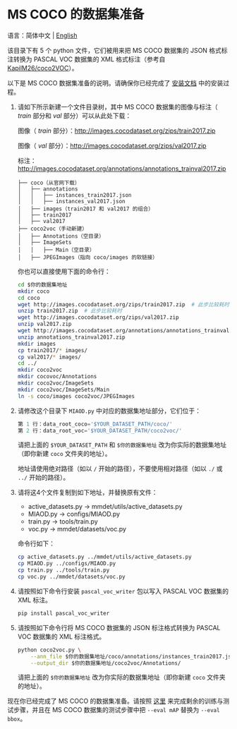 # MS COCO 的数据集准备

语言：简体中文 | [English](README.md)

该目录下有 5 个 python 文件，它们被用来把 MS COCO 数据集的 JSON 格式标注转换为 PASCAL VOC 数据集的 XML 格式标注（参考自 [KapilM26/coco2VOC](https://github.com/KapilM26/coco2VOC)）。

以下是 MS COCO 数据集准备的说明。请确保你已经完成了 [安装文档](../docs/installation_cn.md) 中的安装过程。

1. 请如下所示新建一个文件目录树，其中 MS COCO 数据集的图像与标注（ *train* 部分和 *val* 部分）可以从此处下载：

    图像（ *train* 部分）：http://images.cocodataset.org/zips/train2017.zip
    
    图像（ *val* 部分）：http://images.cocodataset.org/zips/val2017.zip
    
    标注：http://images.cocodataset.org/annotations/annotations_trainval2017.zip

    ```
    ├── coco（从官网下载）
    │   ├── annotations
    │   │   ├── instances_train2017.json
    │   │   ├── instances_val2017.json
    │   ├── images（train2017 和 val2017 的组合）
    │   ├── train2017
    │   ├── val2017
    ├── coco2voc（手动新建）
    │   ├── Annotations（空目录）
    │   ├── ImageSets
    │   │   ├── Main（空目录）
    │   ├── JPEGImages（指向 coco/images 的软链接）
    ```
    
    你也可以直接使用下面的命令行：
    
    ```bash
    cd $你的数据集地址
    mkdir coco
    cd coco
    wget http://images.cocodataset.org/zips/train2017.zip  # 此步比较耗时
    unzip train2017.zip  # 此步比较耗时
    wget http://images.cocodataset.org/zips/val2017.zip
    unzip val2017.zip
    wget http://images.cocodataset.org/annotations/annotations_trainval2017.zip
    unzip annotations_trainval2017.zip
    mkdir images
    cp train2017/* images/
    cp val2017/* images/
    cd ../
    mkdir coco2voc
    mkdir cocovoc/Annotations
    mkdir coco2voc/ImageSets
    mkdir coco2voc/ImageSets/Main
    ln -s coco/images coco2voc/JPEGImages
    ```
    
2. 请修改这个目录下 `MIAOD.py` 中对应的数据集地址部分，它们位于：

    ```python
    第 1 行：data_root_coco='$YOUR_DATASET_PATH/coco/'
    第 2 行：data_root_voc='$YOUR_DATASET_PATH/coco2voc/'
    ```
    
    请把上面的 `$YOUR_DATASET_PATH` 和 `$你的数据集地址` 改为你实际的数据集地址（即你新建 `coco` 文件夹的地址）。
    
    地址请使用绝对路径（如以 `/` 开始的路径），不要使用相对路径（如以 `./` 或 `../` 开始的路径）。
    
3. 请将这4个文件复制到如下地址，并替换原有文件：

    - active_datasets.py -> mmdet/utils/active_datasets.py
    - MIAOD.py -> configs/MIAOD.py
    - train.py -> tools/train.py
    - voc.py -> mmdet/datasets/voc.py
   
   命令行如下：
   
   ```bash
   cp active_datasets.py ../mmdet/utils/active_datasets.py
   cp MIAOD.py ../configs/MIAOD.py
   cp train.py ../tools/train.py
   cp voc.py ../mmdet/datasets/voc.py
   ```

4. 请按照如下命令行安装 `pascal_voc_writer` 包以写入 PASCAL VOC 数据集的 XML 标注。

    ```bash
    pip install pascal_voc_writer
    ```
    
5. 请按照如下命令行将 MS COCO 数据集的 JSON 标注格式转换为 PASCAL VOC 数据集的 XML 标注格式。

    ```bash
    python coco2voc.py \
        --ann_file $你的数据集地址/coco/annotations/instances_train2017.json \
        --output_dir $你的数据集地址/coco2voc/Annotations/
    ```
    
   请把上面的 `$你的数据集地址` 改为你实际的数据集地址（即你新建 `coco` 文件夹的地址）。

现在你已经完成了 MS COCO 的数据集准备。请按照 [这里](../README_cn.md#训练和测试) 来完成剩余的训练与测试步骤，并且在 MS COCO 数据集的测试步骤中把 `--eval mAP` 替换为 `--eval bbox`。
